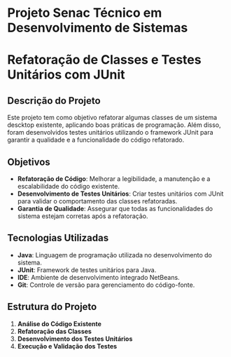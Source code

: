 # Projeto Senac Técnico em Desenvolvimento de Sistemas 
# Refatoração de Classes e Testes Unitários com JUnit

## Descrição do Projeto

Este projeto tem como objetivo refatorar algumas classes de um sistema descktop existente, aplicando boas práticas de programação. Além disso,
foram desenvolvidos testes unitários utilizando o framework JUnit para garantir a qualidade e a funcionalidade do código refatorado.

## Objetivos

- **Refatoração de Código**: Melhorar a legibilidade, a manutenção e a escalabilidade do código existente.
- **Desenvolvimento de Testes Unitários**: Criar testes unitários com JUnit para validar o comportamento das classes refatoradas.
- **Garantia de Qualidade**: Assegurar que todas as funcionalidades do sistema estejam corretas após a refatoração.

## Tecnologias Utilizadas

- **Java**: Linguagem de programação utilizada no desenvolvimento do sistema.
- **JUnit**: Framework de testes unitários para Java.
- **IDE**: Ambiente de desenvolvimento integrado NetBeans.
- **Git**: Controle de versão para gerenciamento do código-fonte.

## Estrutura do Projeto

1. **Análise do Código Existente**
2. **Refatoração das Classes**
3. **Desenvolvimento dos Testes Unitários**
4. **Execução e Validação dos Testes**
